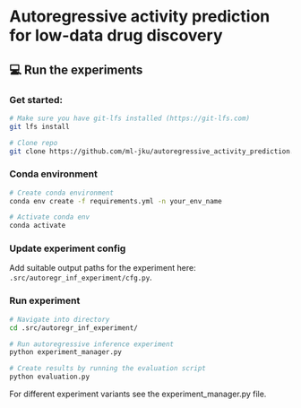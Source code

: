 # Autoregressive activity prediction for low-data drug discovery

## 💻 Run the experiments

### Get started:
```bash
# Make sure you have git-lfs installed (https://git-lfs.com)
git lfs install

# Clone repo
git clone https://github.com/ml-jku/autoregressive_activity_prediction.git
```

### Conda environment
```bash
# Create conda environment
conda env create -f requirements.yml -n your_env_name

# Activate conda env
conda activate
```
### Update experiment config
Add suitable output paths for the experiment here: ```.src/autoregr_inf_experiment/cfg.py```.

### Run experiment
```bash
# Navigate into directory
cd .src/autoregr_inf_experiment/

# Run autoregressive inference experiment
python experiment_manager.py

# Create results by running the evaluation script
python evaluation.py
```

For different experiment variants see the experiment_manager.py file.